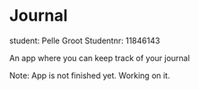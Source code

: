 # Journal
student: Pelle Groot
Studentnr: 11846143

An app where you can keep track of your journal

Note: App is not finished yet. Working on it.
